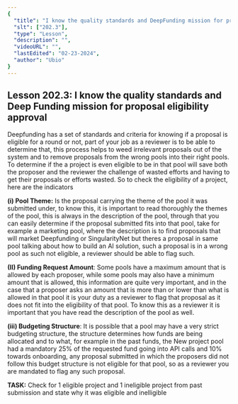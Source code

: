 ```yaml
---
{
  "title": "I know the quality standards and DeepFunding mission for proposal eligibility approval",
  "slt": ["202.3"],
  "type": "Lesson",
  "description": "",
  "videoURL": "",
  "lastEdited": "02-23-2024",
  "author": "Ubio"
}
---
```


## **Lesson 202.3: I know the quality standards and Deep Funding mission for proposal eligibility approval**

Deepfunding has a set of standards and criteria for knowing if a
proposal is eligible for a round or not, part of your job as a reviewer is to be able to determine that, this process helps to weed irrelevant proposals out of the system and to remove proposals from the wrong pools into their right pools. To determine if the a project is even eligible to be in that pool will save both the proposer and the reviewer the challenge of wasted efforts and having to get their proposals or efforts
wasted. So to check the eligibility of a project, here are the
indicators

**(i) Pool Theme:** Is the proposal carrying the theme of the pool it was submitted under, to know this, it is important to read thoroughly the themes of the pool, this is always in the description of the pool, through that you can easily determine if the proposal submitted fits into that pool, take for example a marketing pool, where the description is to find proposals that will market Deepfunding or SingularityNet but theres a proposal in same pool talking about how to build an AI solution, such a proposal is in a wrong pool as such not eligible, a reviewer should be able to flag such.

**(II) Funding Request Amount**: Some pools have a maximum amount that is allowed by each proposer, while some pools may also have a minimum amount that is allowed, this information are quite very important, and in the case that a proposer asks an amount that is more than or lower than what is allowed in that pool it is your duty as a reviewer to flag that proposal as it does not fit into the eligibility of that pool. To know this as a reviewer it is important that you have read the description of the pool as well.

**(iii) Budgeting Structure**: It is possible that a pool may have a very strict budgeting structure, the structure determines how funds are being allocated and to what, for example in the past funds, the New project pool had a mandatory 25% of the requested fund going into API calls and 10% towards onboarding, any proposal submitted in which the proposers did not follow this budget structure is not eligible for that pool, so as a reviewer you are mandated to flag any such proposal.

**TASK:** Check for 1 eligible project and 1 ineligible project from past submission and state why it was eligible and inelligible
